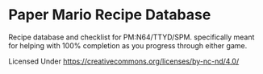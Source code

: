 # Paper Mario Recipe Database
Recipe database and checklist for PM:N64/TTYD/SPM. specifically meant for helping with 100% completion as you progress through either game.

Licensed Under
https://creativecommons.org/licenses/by-nc-nd/4.0/
